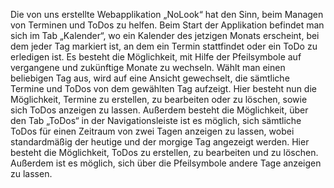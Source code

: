 Die von uns erstellte Webapplikation „NoLook“ hat den Sinn, beim Managen von Terminen und ToDos zu helfen. Beim Start der Applikation befindet man sich im Tab „Kalender“, wo ein Kalender des jetzigen Monats erscheint, bei dem jeder Tag markiert ist, an dem ein Termin stattfindet oder ein ToDo zu erledigen ist. Es besteht die Möglichkeit, mit Hilfe der Pfeilsymbole auf vergangene und zukünftige Monate zu wechseln. Wählt man einen beliebigen Tag aus, wird auf eine Ansicht gewechselt, die sämtliche Termine und ToDos von dem gewählten Tag aufzeigt. Hier besteht nun die Möglichkeit, Termine zu erstellen, zu bearbeiten oder zu löschen, sowie sich ToDos anzeigen zu lassen. Außerdem besteht die Möglichkeit, über den Tab „ToDos“ in der Navigationsleiste ist es möglich, sich sämtliche ToDos für einen Zeitraum von zwei Tagen anzeigen zu lassen, wobei standardmäßig der heutige und der morgige Tag angezeigt werden. Hier besteht die Möglichkeit, ToDos zu erstellen, zu bearbeiten und zu löschen. Außerdem ist es möglich, sich über die Pfeilsymbole andere Tage anzeigen zu lassen. 